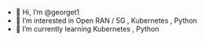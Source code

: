 - 👋 Hi, I’m @georget1
- 👀 I’m interested in Open RAN / 5G , Kubernetes , Python
- 🌱 I’m currently learning Kubernetes , Python


<!---
georget1/georget1 is a ✨ special ✨ repository because its `README.md` (this file) appears on your GitHub profile.
You can click the Preview link to take a look at your changes.
--->
